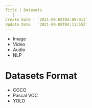 ```yaml
---
Title | Datasets
-- | --
Create Date | `2021-09-08T04:09:01Z`
Update Date | `2021-09-08T04:11:55Z`
---
```

- Image
- Video
- Audio
- NLP

# Datasets Format
- COCO
- Pascal VOC
- YOLO
